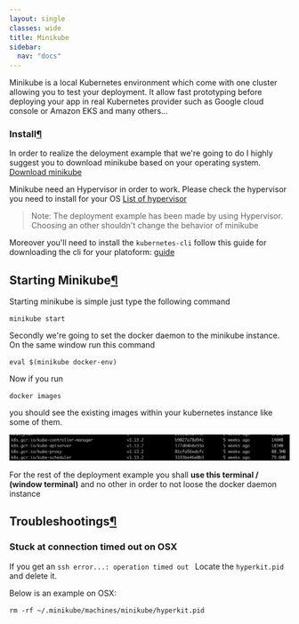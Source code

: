 ```yaml
---
layout: single
classes: wide
title: Minikube
sidebar:
  nav: "docs"
---
```


Minikube is a local Kubernetes environment which come with one cluster allowing you to test your deployment. It allow fast prototyping before deploying your app in real Kubernetes provider such as Google cloud console or Amazon EKS and many others...

### Install[¶](#install)

In order to realize the deloyment example that we're going to do I highly suggest you to download minikube based on your operating system. [Download minikube](https://kubernetes.io/docs/tasks/tools/install-minikube/)

Minikube need an Hypervisor in order to work. Please check the hypervisor you need to install for your OS [List of hypervisor](https://kubernetes.io/docs/tasks/tools/install-minikube/#install-a-hypervisor)

> Note: The deployment example has been made by using Hypervisor. Choosing an other shouldn't change the behavior of minikube

Moreover you'll need to install the ```kubernetes-cli``` follow this guide for downloading the cli for your platoform: [guide](https://kubernetes.io/docs/tasks/tools/install-kubectl/)

## Starting Minikube[¶](#starting-minikube)

Starting minikube is simple just type the following command

```shell
minikube start
```

Secondly we're going to set the docker daemon to the minikube instance. On the same window run this command

```shell
eval $(minikube docker-env)
```

Now if you run

```shell
docker images
```

you should see the existing images within your kubernetes instance like some of them.

![image available by default](../img/dockerimg.png)

For the rest of the deployment example you shall **use this terminal / (window terminal)** and no other in order to not loose the docker daemon instance

## Troubleshootings[¶](#troubleshootings)

### Stuck at connection timed out on OSX

If you get an ```ssh error...: operation timed out ```
Locate the ```hyperkit.pid``` and delete it.

Below is an example on OSX:

```shell
rm -rf ~/.minikube/machines/minikube/hyperkit.pid
```